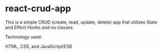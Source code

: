 # react-crud-app

 
This is a simple CRUD (create, read, update, delete) app that utilizes State and Effect Hooks and no classes.

Technology used:

HTML, CSS, and JavaScript/ES6
